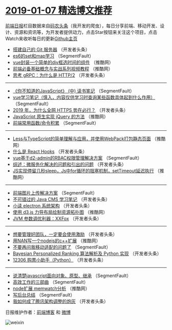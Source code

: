 # [2019-01-07 精选博文推荐](https://toutiao.qdkfweb.cn/date/2019/01/07)

[前端日报](https://qdkfweb.cn/c/news)栏目数据来自[码农头条](https://toutiao.qdkfweb.cn/)（我开发的爬虫），每日分享前端、移动开发、设计、资源和资讯等，为开发者提供动力，点击Star按钮来关注这个项目，点击Watch来收听每日的更新[Github主页](https://github.com/kujian/frontendDaily)
* [搭建自己的 Git 服务器](https://toutiao.qdkfweb.cn/96918.html) （开发者头条）
* [es6的set和map学习](https://toutiao.qdkfweb.cn/96900.html) （SegmentFault）
* [vue封装一个简单的div框选时间的组件](https://toutiao.qdkfweb.cn/96952.html) （推酷网）
* [前端必备基础概念与实战系列视频教程](https://toutiao.qdkfweb.cn/96943.html) （推酷网）
* [思考 gRPC：为什么是 HTTP/2](https://toutiao.qdkfweb.cn/96914.html) （开发者头条）

***
* [《你不知道的JavaScript》 (中) 读书笔记](https://toutiao.qdkfweb.cn/96893.html) （SegmentFault）
* [vue学习笔记（慎入，内容仅供学习时查询某些函数具体起到什么作用）](https://toutiao.qdkfweb.cn/96896.html) （SegmentFault）
* [2019 年，为什么全网 HTTPS 势在必行？](https://toutiao.qdkfweb.cn/96908.html) （开发者头条）
* [JavaScript 原生实现 jQuery 的方法](https://toutiao.qdkfweb.cn/96951.html) （推酷网）
* [前端常用函数/命令积累](https://toutiao.qdkfweb.cn/96890.html) （SegmentFault）

***
* [Less与TypeScript的简单理解与应用，并使用WebPack打包静态页面](https://toutiao.qdkfweb.cn/96946.html) （推酷网）
* [什么是 React Hooks](https://toutiao.qdkfweb.cn/96917.html) （开发者头条）
* [vue基于d2-admin的RBAC权限管理解决方案](https://toutiao.qdkfweb.cn/96897.html) （SegmentFault）
* [综述：微服务化解决的问题和引出的问题](https://toutiao.qdkfweb.cn/96909.html) （开发者头条）
* [JS实现停留几秒sleep，Js中for循环的阻塞机制，setTimeout延迟执行](https://toutiao.qdkfweb.cn/96950.html) （推酷网）

***
* [前端图片上传解决方案](https://toutiao.qdkfweb.cn/96889.html) （SegmentFault）
* [不可错过的 Java CMS 学习笔记](https://toutiao.qdkfweb.cn/96911.html) （开发者头条）
* [小读 electron 系统架构](https://toutiao.qdkfweb.cn/96922.html) （开发者头条）
* [使用 d3.js 力导布局绘制资源拓扑图](https://toutiao.qdkfweb.cn/96944.html) （推酷网）
* [JVM 参数调优利器：XXFox](https://toutiao.qdkfweb.cn/96904.html) （开发者头条）

***
* [想要管理好团队，一定要会使用激励](https://toutiao.qdkfweb.cn/96915.html) （开发者头条）
* [用NAN写一个nodejs的c++扩展](https://toutiao.qdkfweb.cn/96945.html) （推酷网）
* [不要再问我移动适配的问题了](https://toutiao.qdkfweb.cn/96884.html) （SegmentFault）
* [Bayesian Personalized Ranking 算法解析及 Python 实现](https://toutiao.qdkfweb.cn/96916.html) （开发者头条）
* [12306 购票小助手（Python）](https://toutiao.qdkfweb.cn/96906.html) （开发者头条）

***
* [说清楚javascript面向对象、原型、继承](https://toutiao.qdkfweb.cn/96886.html) （SegmentFault）
* [高效工作的三部曲](https://toutiao.qdkfweb.cn/96898.html) （SegmentFault）
* [node扩展 memwatch分析](https://toutiao.qdkfweb.cn/96949.html) （推酷网）
* [写后台总结](https://toutiao.qdkfweb.cn/96901.html) （SegmentFault）
* [我如何成了腾讯架构调整的炮灰](https://toutiao.qdkfweb.cn/96912.html) （开发者头条）

日报维护作者：[前端博客](https://qdkfweb.cn/) 和 [微博](https://qdkfweb.cn/go/weibo)

![weixin](https://user-images.githubusercontent.com/3055447/38468989-651132ac-3b80-11e8-8e6b-15122322a9d7.png)